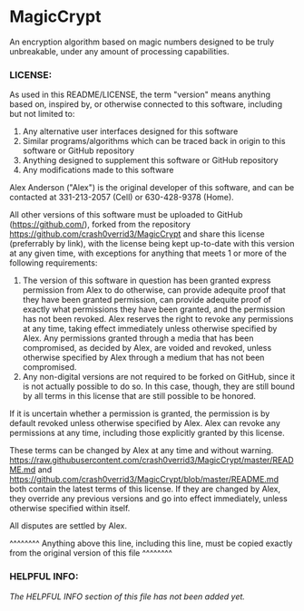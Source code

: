 # MagicCrypt
An encryption algorithm based on magic numbers designed to be truly unbreakable, under any amount of processing capabilities.

### LICENSE:

As used in this README/LICENSE, the term "version" means anything based on, inspired by, or otherwise connected to this software, including but not limited to:
1. Any alternative user interfaces designed for this software
2. Similar programs/algorithms which can be traced back in origin to this software or GitHub repository
4. Anything designed to supplement this software or GitHub repository
5. Any modifications made to this software


Alex Anderson ("Alex") is the original developer of this software, and can be contacted at 331-213-2057 (Cell) or 630-428-9378 (Home).

All other versions of this software must be uploaded to GitHub (https://github.com/), forked from the repository https://github.com/crash0verrid3/MagicCrypt and share this license (preferrably by link), with the license being kept up-to-date with this version at any given time, with exceptions for anything that meets 1 or more of the following requirements:

1. The version of this software in question has been granted express permission from Alex to do otherwise, can provide adequite proof that they have been granted permission, can provide adequite proof of exactly what permissions they have been granted, and the permission has not been revoked. Alex reserves the right to revoke any permissions at any time, taking effect immediately unless otherwise specified by Alex. Any permissions granted through a media that has been compromised, as decided by Alex, are voided and revoked, unless otherwise specified by Alex through a medium that has not been compromised.
2. Any non-digital versions are not required to be forked on GitHub, since it is not actually possible to do so. In this case, though, they are still bound by all terms in this license that are still possible to be honored.

If it is uncertain whether a permission is granted, the permission is by default revoked unless otherwise specified by Alex.
Alex can revoke any permissions at any time, including those explicitly granted by this license.

These terms can be changed by Alex at any time and without warning.
https://raw.githubusercontent.com/crash0verrid3/MagicCrypt/master/README.md and https://github.com/crash0verrid3/MagicCrypt/blob/master/README.md both contain the latest terms of this license. If they are changed by Alex, they override any previous versions and go into effect immediately, unless otherwise specified within itself.

All disputes are settled by Alex.

^^^^^^^^ Anything above this line, including this line, must be copied exactly from the original version of this file ^^^^^^^^

### HELPFUL INFO:

*The HELPFUL INFO section of this file has not been added yet.*
